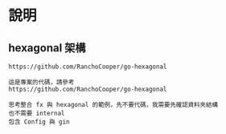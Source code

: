 # 說明

## hexagonal 架構

``` hexagonal
https://github.com/RanchoCooper/go-hexagonal
```

``` 提示詞
這是專案的代碼，請參考
https://github.com/RanchoCooper/go-hexagonal

思考整合 fx 與 hexagonal 的範例，先不要代碼，我需要先確認資料夾結構
也不需要 internal
包含 Config 與 gin
```